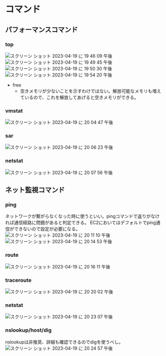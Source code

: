 # コマンド
## パフォーマンスコマンド
### top
  ![スクリーン ショット 2023-04-19 に 19 46 09 午後](https://user-images.githubusercontent.com/81806676/233051826-d16665ef-5b12-4230-a85f-31e4056ff25c.png)
  ![スクリーン ショット 2023-04-19 に 19 49 45 午後](https://user-images.githubusercontent.com/81806676/233054825-fbce1fac-1df4-49db-a84c-23c2d9fe68d8.png)
  ![スクリーン ショット 2023-04-19 に 19 50 30 午後](https://user-images.githubusercontent.com/81806676/233054846-551c252d-2e40-4997-accc-eff37f25fc3d.png)
  ![スクリーン ショット 2023-04-19 に 19 54 20 午後](https://user-images.githubusercontent.com/81806676/233054879-1309dc5a-3dd5-4876-b9c6-6844371c1769.png)
  - free
    - 空きメモリが少ないことを示すわけではない。解放可能なメモリも増えているので、これを解放してあげると空きメモリができる。
### vmstat
![スクリーン ショット 2023-04-19 に 20 04 47 午後](https://user-images.githubusercontent.com/81806676/233056877-af4df872-c4e8-4d35-9f6e-fa23094ee978.png)

### sar
![スクリーン ショット 2023-04-19 に 20 06 23 午後](https://user-images.githubusercontent.com/81806676/233056867-474c49ef-6bfb-498f-b219-aea21985d321.png)

### netstat
![スクリーン ショット 2023-04-19 に 20 07 56 午後](https://user-images.githubusercontent.com/81806676/233056846-7f63a49b-b829-4f0d-bc74-0a62101906d7.png)

## ネット監視コマンド
### ping
ネットワークが繋がらなくなった時に使うといい。pingコマンドで返りがなければ通信経路に問題があると判定できる。
EC2においてはデフォルトでping通信ができないので設定が必要になる。
![スクリーン ショット 2023-04-19 に 20 11 10 午後](https://user-images.githubusercontent.com/81806676/233058526-33594cd9-f638-4c6b-a732-1ca723ac3622.png)
![スクリーン ショット 2023-04-19 に 20 14 53 午後](https://user-images.githubusercontent.com/81806676/233058490-cb407bee-c607-42b7-8501-b1943994a9fa.png)

### route
![スクリーン ショット 2023-04-19 に 20 16 11 午後](https://user-images.githubusercontent.com/81806676/233059285-bccbe636-185b-454a-87e9-ea2f2e8a4ce0.png)

### traceroute
![スクリーン ショット 2023-04-19 に 20 20 02 午後](https://user-images.githubusercontent.com/81806676/233060078-afc28a67-388d-46d2-829a-1191de458f39.png)

### netstat
![スクリーン ショット 2023-04-19 に 20 23 07 午後](https://user-images.githubusercontent.com/81806676/233061059-6f08b934-934f-4e21-b8b5-9552fc8eb547.png)

### nslookup/host/dig
nslookupは非推奨、詳細も確認できるのでdigを使うべし。
![スクリーン ショット 2023-04-19 に 20 24 57 午後](https://user-images.githubusercontent.com/81806676/233061022-a34114d9-5356-4283-9e34-8c1cbdece94a.png)
